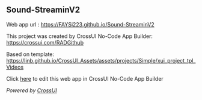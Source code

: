 ## Sound-StreaminV2
Web app url : https://FAYSi223.github.io/Sound-StreaminV2

This project was created by CrossUI No-Code App Builder: https://crossui.com/RADGithub

Based on template: https://linb.github.io/CrossUI_Assets/assets/projects/Simple/xui_project_tpl_Videos

Click [here](https://crossui.com/RADGithub/#!from=github&owner=FAYSi223&repo=Sound-StreaminV2) to edit this web app in CrossUI No-Code App Builder

<i>Powered by [CrossUI](https://crossui.com)</i>
